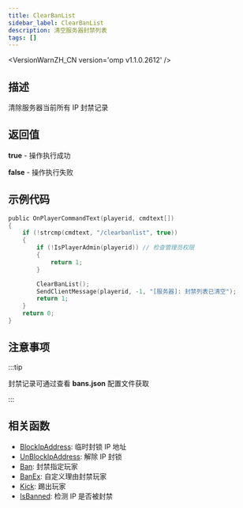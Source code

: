```yaml
---
title: ClearBanList
sidebar_label: ClearBanList
description: 清空服务器封禁列表
tags: []
---
```


<VersionWarnZH_CN version='omp v1.1.0.2612' />

## 描述

清除服务器当前所有 IP 封禁记录

## 返回值

**true** - 操作执行成功

**false** - 操作执行失败

## 示例代码

```c
public OnPlayerCommandText(playerid, cmdtext[])
{
    if (!strcmp(cmdtext, "/clearbanlist", true))
    {
        if (!IsPlayerAdmin(playerid)) // 检查管理员权限
        {
            return 1;
        }

        ClearBanList();
        SendClientMessage(playerid, -1, "[服务器]: 封禁列表已清空");
        return 1;
    }
    return 0;
}
```

## 注意事项

:::tip

封禁记录可通过查看 **bans.json** 配置文件获取

:::

## 相关函数

- [BlockIpAddress](BlockIpAddress): 临时封锁 IP 地址
- [UnBlockIpAddress](UnBlockIpAddress): 解除 IP 封锁
- [Ban](Ban): 封禁指定玩家
- [BanEx](BanEx): 自定义理由封禁玩家
- [Kick](Kick): 踢出玩家
- [IsBanned](IsBanned): 检测 IP 是否被封禁
